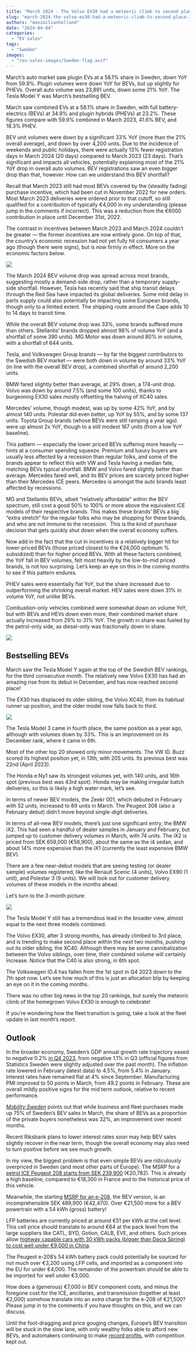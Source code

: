 ```yaml
---
title: "March 2024 - The Volvo EX30 had a meteoric climb to second place in Sweden"
slug: "march-2024-the-volvo-ex30-had-a-meteoric-climb-to-second-place-in-sweden"
authors: "maximilianholland"
date: "2024-04-04"
categories:
  - "EV sales"
tags:
  - "Sweden"
images:
  - "/ev-sales-images/Sweden-flag.avif"
---
```


March’s auto market saw plugin EVs at a 58.1% share in Sweden, down YoY from 59.9%. Plugin volumes were down YoY for BEVs, but up slightly for PHEVs. Overall auto volume was 23,891 units, down some 21% YoY. The Tesla Model Y was March’s bestselling BEV.

March saw combined EVs at a 58.1% share in Sweden, with full battery-electrics (BEVs) at 34.9% and plugin hybrids (PHEVs) at 23.2%. These figures compare with 59.9% combined in March 2023, 41.6% BEV, and 18.3% PHEV.

BEV unit volumes were down by a significant 33% YoY (more than the 21% overall average), and down by over 4,200 units. Due to the incidence of weekends and public holidays, there were actually 13% fewer registration days in March 2024 (20 days) compared to March 2023 (23 days). That’s significant and impacts all vehicles, potentially explaining most of the 21% YoY drop in overall auto volumes. BEV registrations saw an even bigger drop than that, however. How can we understand this BEV shortfall?

Recall that March 2023 still had most BEVs covered by the (steadily fading) purchase incentive, which had been cut in November 2022 for new orders. Most March 2023 deliveries were ordered prior to that cutoff, so still qualified for a contribution of typically €4,000 in my understanding (please jump in the comments if incorrect). This was a reduction from the €6000 contribution in place until December 31st, 2022.

The contrast in incentives between March 2023 and March 2024 couldn’t be greater — the former incentives are now entirely gone. On top of that, the country’s economic recession had not yet fully hit consumers a year ago (though there were signs), but is now firmly in effect. More on the economic factors below.

![](/ev-sales-images/2024-03-Sweden-Passenger-Auto-Registrations.avif)

The March 2024 BEV volume drop was spread across most brands, suggesting mostly a demand-side drop, rather than a temporary supply-side shortfall. However, Tesla has recently said that ship transit delays through the Red Sea have impacted its global deliveries. Some mild delay in parts supply could also potentially be impacting some European brands, though only to a limited extent. The shipping route around the Cape adds 10 to 14 days to transit time.

While the overall BEV volume drop was 33%, some brands suffered more than others. Stellantis’ brands dropped almost 98% of volume YoY (and a shortfall of some 390 units). MG Motor was down around 80% in volume, with a shortfall of 644 units.

Tesla, and Volkswagen Group brands — by far the biggest contributors to the Swedish BEV market — were both down in volume by around 33% YoY (in line with the overall BEV drop), a combined shortfall of around 2,200 units.

BMW fared slightly better than average, at 29% down, a 174-unit drop. Volvo was down by around 7.5% (and some 100 units), thanks to burgeoning EX30 sales mostly offsetting the halving of XC40 sales.

Mercedes’ volume, though modest, was up by some 42% YoY, and by almost 140 units. Polestar did even better, up YoY by 55%, and by some 137 units. Toyota Group brands (whose BEVs were still ramping a year ago) were up almost 2x YoY, though to a still modest 167 units (from a low YoY baseline).

This pattern — especially the lower priced BEVs suffering more heavily — hints at a consumer spending squeeze. Premium and luxury buyers are usually less affected by a recession than regular folks, and some of the brands appear to reflect this with VW and Tesla having a median fate, matching BEVs typical shortfall. BMW and Volvo fared slightly better than average. Mercedes fared well, and its BEV prices are scarcely priced higher than their Mercedes ICE peers. Mercedes is amongst the auto brands least affected by recessions.

MG and Stellantis BEVs, albeit “relatively affordable” within the BEV spectrum, still cost a good 50% to 100% or more above the equivalent ICE models of their respective brands. This makes these brands’ BEVs a big “extra stretch” for the regular folks who may be shopping for these brands, and who are not immune to the recession.  This is the kind of purchase decision that gets quickly shut down when the overall economy suffers.

Now add in the fact that the cut in incentives is a relatively bigger hit for lower-priced BEVs (those priced closest to the €24,000 optimum % subsidized) than for higher priced BEVs. With all these factors combined, the YoY fall in BEV volumes, felt most heavily by the low-to-mid priced brands, is not too surprising. Let’s keep an eye on this in the coming months to see if this pattern endures.

PHEV sales were essentially flat YoY, but the share increased due to outperforming the shrinking overall market. HEV sales were down 31% in volume YoY, not unlike BEVs.

Combustion-only vehicles combined were somewhat down on volume YoY, but with BEVs and HEVs down even more, their combined market share actually increased from 29% to 31% YoY. The growth in share was fueled by the petrol-only side, as diesel-only was fractionally down in share.

![](/ev-sales-images/2024-03-Sweden-Monthly-Powertrain-Market-Share.avif)

## Bestselling BEVs

March saw the Tesla Model Y again at the top of the Swedish BEV rankings, for the third consecutive month. The relatively new Volvo EX30 has had an amazing rise from its debut in December, and has now reached second place!

The EX30 has displaced its older sibling, the Volvo XC40, from its habitual runner up position, and the older model now falls back to third.

![](/ev-sales-images/2024-03-Sweden-Top-BEVs.avif)

The Tesla Model 3 came in fourth place, the same position as a year ago, although with volumes down by 33%. This is an improvement on its December rank, where it came in 6th.

Most of the other top 20 showed only minor movements. The VW ID. Buzz scored its highest position yet, in 13th, with 205 units. Its previous best was 22nd (April 2023).

The Honda e:Ny1 saw its strongest volumes yet, with 140 units, and 16th spot (previous best was 43rd spot). Honda may be making irregular batch deliveries, so this is likely a high water mark, let’s see.

In terms of newer BEV models, the Zeekr 001, which debuted in February with 52 units, increased to 89 units in March. The Peugeot 308 (also a February debut) didn’t move beyond single-digit deliveries.

In terms of all-new BEV models, there’s just one significant entry, the BMW iX2. This had seen a handful of dealer samples in January and February, but jumped up to customer delivery volumes in March, with 74 units. The iX2 is priced from SEK 659,000 (€56,900), about the same as the i4 sedan, and about 14% more expensive than the iX1 (currently the least expensive BMW BEV).

There are a few near-debut models that are seeing testing (or dealer sample) volumes registered, like the Renault Scenic (4 units), Volvo EX90 (1 unit), and Polestar 3 (9 units). We will look out for customer delivery volumes of these models in the months ahead.

Let’s turn to the 3-month picture:

![](/ev-sales-images/2024-03-Sweden-Top-BEVs-Trailing-Qtr.avif)

The Tesla Model Y still has a tremendous lead in the broader view, almost equal to the next three models combined.

The Volvo EX30, after 3 strong months, has already climbed to 3rd place, and is trending to make second place within the next two months, pushing out its older sibling, the XC40. Although there may be some cannibalization between the Volvo siblings, over time, their combined volume will certainly increase. Notice that the C40 is also strong, in 6th spot.

The Volkswagen ID.4 has fallen from the 1st spot in Q4 2023 down to the 7th spot now. Let’s see how much of this is just an allocation blip by keeping an eye on it in the coming months.

There was no other big news in the top 20 rankings, but surely the meteoric climb of the homegrown Volvo EX30 is enough to celebrate!

If you’re wondering how the fleet transition is going, take a look at the fleet update in last month’s report.

## Outlook

In the broader economy, Sweden’s GDP annual growth rate trajectory eased to negative 0.2% [in Q4 2023](https://tradingeconomics.com/sweden/gdp-growth-annual), from negative 1.1% in Q3 (official figures from Statistics Sweden were slightly adjusted over the past month). The inflation rate lowered in February (latest data) to 4.5%, from 5.4% in January. Interest rates have remained flat at 4% since September. Manufacturing PMI improved to 50 points in March, from 49.2 points in February. These are overall mildly positive signs for the mid term outlook, relative to recent performance.

[_Mobility Sweden_](https://mobilitysweden.se/statistik/Nyregistreringar_per_manad_1/nyregistreringar-2024/svag-personbilsmarknad-under-arets-forsta-kvartal) points out that while business and fleet purchases made up 75% of Sweden’s BEV sales in March, the share of BEVs as a proportion of the private buyers nonetheless was 32%, an improvement over recent months.

Recent Riksbank plans to lower interest rates soon may help BEV sales slightly recover in the near term, though the overall economy may also need to turn positive before we see much growth.

In my view, the biggest problem is that even simple BEVs are ridiculously overpriced in Sweden (and most other parts of Europe). The MSRP for a [petrol ICE Peugeot 208 starts from SEK 239,900](https://www.peugeot.se/modeller/208.html) (€20,782). This is already a high baseline, compared to €18,300 in France and to the historical price of this vehicle.

Meanwhile, the starting [MSRP for an e-208](https://elbilen.se/nyheter/peugeot-e-208-ny-design-langre-rackvidd-och-hogre-pris/), the BEV version, is an incomprehensible SEK 489,900 (€42,470). Over €21,500 more for a BEV powertrain with a 54 kWh (gross) battery!

LFP batteries are currently priced at around €51 per kWh at the cell level. This cell price should translate to around €64 at the pack level from the large suppliers like CATL, BYD, Gotion, CALB, EVE, and others. Such prices allow [highway capable cars with 30 kWh packs (bigger than Dacia Spring) to cost well under €9,000 in China](/2024/04/15/will-dacia-springs-competitors-in-china-come-to-europe/).

The Peugeot e-208’s 54 kWh battery pack could potentially be sourced for not much over €3,200 using LFP cells, and imported as a component into the EU for under €4,000. The remainder of the powertrain should be able to be imported for well under €3,000.

How does a (generous) €7,000 in BEV component costs, and minus the foregone cost for the ICE, ancillaries, and transmission (together at least €2,000) somehow translate into an _extra_ charge for the e-208 of €21,500? Please jump in to the comments if you have thoughts on this, and we can discuss.

Until the foot-dragging and price gouging changes, Europe’s BEV transition will be stuck in the slow lane, with only wealthy folks able to afford new BEVs, and automakers continuing to make [record profits](https://info.jato.com/ev-price-gap-report), with competition kept out.